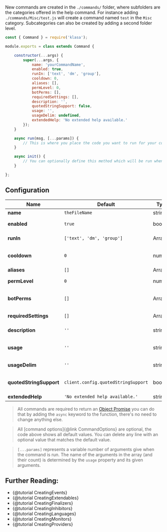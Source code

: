 New commands are created in the `./commands/` folder, where subfolders are the categories offered in the help command. For instance adding `./commands/Misc/test.js` will create a command named `test` in the `Misc` category. Subcategories can also be created by adding a second folder level.

```javascript
const { Command } = require('klasa');

module.exports = class extends Command {

	constructor(...args) {
		super(...args, {
			name: 'yourCommandName',
            enabled: true,
            runIn: ['text', 'dm', 'group'],
            cooldown: 0,
            aliases: [],
            permLevel: 0,
            botPerms: [],
            requiredSettings: [],
            description: '',
            quotedStringSupport: false,
            usage: '',
            usageDelim: undefined,
            extendedHelp: 'No extended help available.'
		});
	}

	async run(msg, [...params]) {
		// This is where you place the code you want to run for your command
	}

	async init() {
		// You can optionally define this method which will be run when the bot starts (after login, so discord data is available via this.client)
	}

};
```

## Configuration

| Name                    | Default                             | Type    | Description                                                                 |
| ----------------------- | ----------------------------------- | ------- | --------------------------------------------------------------------------- |
| **name**                | `theFileName`                       | string  | The name of the command                                                     |
| **enabled**             | `true`                              | boolean | Whether the command is enabled or not                                       |
| **runIn**               | `['text', 'dm', 'group']`           | Array   | What channel types the command should run in                                |
| **cooldown**            | `0`                                 | number  | The amount of time before the user can run the command again in seconds     |
| **aliases**             | `[]`                                | Array   | Any comand aliases                                                          |
| **permLevel**           | `0`                                 | number  | The required permission level to use the command                            |
| **botPerms**            | `[]`                                | Array   | The required Discord permissions for the bot to use this command            |
| **requiredSettings**    | `[]`                                | Array   | The required guild settings to use this command                             |
| **description**         | `''`                                | string  | The help description for the command                                        |
| **usage**               | `''`                                | string  | The usage string for the command See. {@tutorial UnderstandingUsageStrings} |
| **usageDelim**          | `''`                                | string  | The string to deliminate the command input for usage                        |
| **quotedStringSupport** | `client.config.quotedStringSupport` | boolean | Wheter args for this command should not deliminated inside quotes           |
| **extendedHelp**        | `'No extended help available.'`     | string  | Extended help strings                                                       |

> All commands are required to return an [Object Promise](https://developer.mozilla.org/en/docs/Web/JavaScript/Reference/Global_Objects/Promise) you can do that by adding the `async` keyword to the function, there's no need to change anything else.

> All [command options]{@link CommandOptions} are optional, the code above shows all default values. You can delete any line with an optional value that matches the default value.

>`[...params]` represents a variable number of arguments give when the command is run. The name of the arguments in the array (and their count) is determined by the `usage` property and its given arguments.

## Further Reading:

- {@tutorial CreatingEvents}
- {@tutorial CreatingExtendables}
- {@tutorial CreatingFinalizers}
- {@tutorial CreatingInhibitors}
- {@tutorial CreatingLanguages}
- {@tutorial CreatingMonitors}
- {@tutorial CreatingProviders}
